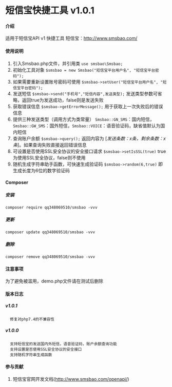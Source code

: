 # 短信宝快捷工具 v1.0.1

#### 介绍
适用于短信宝API v1 快捷工具 短信宝：http://www.smsbao.com/

#### 使用说明

1.  引入Smsbao.php文件，并引用类 `use smsbao\Smsbao;`
2.  初始化工具对象 `$smsbao = new Smsbao("短信宝平台用户名", "短信宝平台密码");`
3.  如果需要重新设置账号密码可使用 `$smsbao->setUser("短信宝平台用户名", "短信宝平台密码");`
4.  发送短信 `$smsbao->send("手机号","短信内容",发送类型);` 发送类型参数可省略，返回true为发送成功，false则是发送失败
5.  获取错误信息 `$smsbao->getErrorMessage();` 用于获取上一次失败后的错误信息
6.  提供三种发送类型（调用方式为类常量） `Smsbao::GN_SMS`：国内短信，`Smsbao::GW_SMS`：国外短信，`Smsbao::VOICE`：语音验证码，缺省值默认为国内短信
7.  查询账户余额 `$smsbao->query();` 返回内容为 [<em>发送条数：x条，剩余条数：x条</em>]。如果查询失败直接返回错误信息
8.  可设置是否使用SSL安全协议的安全接口请求 `$smsbao->setIsSSL(true)` true为使用SSL安全协议，false则不使用
9.  随机生成字符串助手函数，可快速生成验证码 `$smsbao->random(6,true)` 即生成长度为6位的数字验证码

#### Composer
##### 安装
    composer require qq348069510/smsbao -vvv

##### 更新
    composer update qq348069510/smsbao -vvv

##### 删除
    composer remove qq348069510/smsbao -vvv

#### 注意事项
为了避免被滥用，demo.php文件请在测试后删除

#### 版本日志
##### v1.0.1
      修复对php7.4的不兼容性
##### v1.0.0
      支持短信宝的发送国内外短信，语音验证码，账户余额查询功能
      支持设置是否使用SSL安全协议的安全接口
      支持随机字符串生成函数

#### 参与贡献

1.  短信宝官网开发文档(http://www.smsbao.com/openapi/)